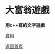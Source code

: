 # 大富翁遊戲

**用c++寫的文字遊戲**

[資料](https://github.com/K3C4ZO/DaFuWong)




[返回首頁](https://k3c4zo.github.io)
